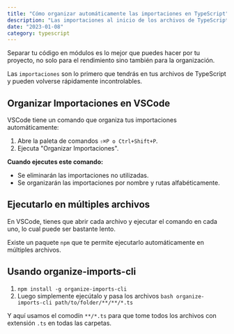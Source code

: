 ```yaml
---
title: "Cómo organizar automáticamente las importaciones en TypeScript"
description: "Las importaciones al inicio de los archivos de TypeScript pueden volverse rápidamente inmanejables, pero con VSCode y un paquete npm puedes mantenerlas bien organizadas."
date: "2023-01-08"
category: typescript
---
```



Separar tu código en módulos es lo mejor que puedes hacer por tu proyecto, no solo para el rendimiento sino también para la organización.

Las `importaciones` son lo primero que tendrás en tus archivos de TypeScript y pueden volverse rápidamente incontrolables.

## Organizar Importaciones en VSCode

VSCode tiene un comando que organiza tus importaciones automáticamente:

1. Abre la paleta de comandos `⇧⌘P o Ctrl+Shift+P`.
2. Ejecuta "Organizar Importaciones".

**Cuando ejecutes este comando:**

- Se eliminarán las importaciones no utilizadas.
- Se organizarán las importaciones por nombre y rutas alfabéticamente.

## **Ejecutarlo en múltiples archivos**

En VSCode, tienes que abrir cada archivo y ejecutar el comando en cada uno, lo cual puede ser bastante lento.

Existe un paquete `npm` que te permite ejecutarlo automáticamente en múltiples archivos.

## Usando organize-imports-cli

1. `npm install -g organize-imports-cli`
2. Luego simplemente ejecútalo y pasa los archivos `bash organize-imports-cli path/to/folder/**/**/*.ts`

Y aquí usamos el comodín `**/*.ts` para que tome todos los archivos con extensión `.ts` en todas las carpetas.